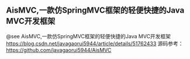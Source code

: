 ## AisMVC,一款仿SpringMVC框架的轻便快捷的Java MVC开发框架




@see AisMVC,一款仿SpringMVC框架的轻便快捷的Java MVC开发框架 https://blog.csdn.net/javagaorui5944/article/details/51762433
源码参考：https://github.com/javagaorui5944/AisMVC